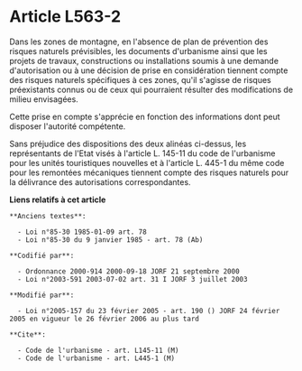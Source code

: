 # Article L563-2

Dans les zones de montagne, en l'absence de plan de prévention des risques naturels prévisibles, les documents d'urbanisme
ainsi que les projets de travaux, constructions ou installations soumis à une demande d'autorisation ou à une décision de
prise en considération tiennent compte des risques naturels spécifiques à ces zones, qu'il s'agisse de risques préexistants
connus ou de ceux qui pourraient résulter des modifications de milieu envisagées.

Cette prise en compte s'apprécie en fonction des informations dont peut disposer l'autorité compétente.

Sans préjudice des dispositions des deux alinéas ci-dessus, les représentants de l'Etat visés à l'article L. 145-11 du code
de l'urbanisme pour les unités touristiques nouvelles et à l'article L. 445-1 du même code pour les remontées mécaniques
tiennent compte des risques naturels pour la délivrance des autorisations correspondantes.

**Liens relatifs à cet article**

	**Anciens textes**:

	  - Loi n°85-30 1985-01-09 art. 78
	  - Loi n°85-30 du 9 janvier 1985 - art. 78 (Ab)

	**Codifié par**:

	  - Ordonnance 2000-914 2000-09-18 JORF 21 septembre 2000
	  - Loi n°2003-591 2003-07-02 art. 31 I JORF 3 juillet 2003

	**Modifié par**:

	  - Loi n°2005-157 du 23 février 2005 - art. 190 () JORF 24 février 2005 en vigueur le 26 février 2006 au plus tard

	**Cite**:

	  - Code de l'urbanisme - art. L145-11 (M)
	  - Code de l'urbanisme - art. L445-1 (M)
